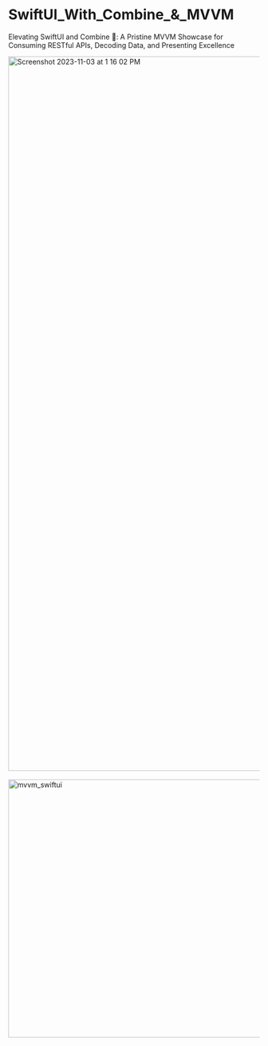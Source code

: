 # SwiftUI_With_Combine_&_MVVM
Elevating SwiftUI and Combine 🚀: A Pristine MVVM Showcase for Consuming RESTful APIs, Decoding Data, and Presenting Excellence

<img width="1434" alt="Screenshot 2023-11-03 at 1 16 02 PM" src="https://github.com/Ashish-Langhe/SwiftData_With_MVVM/assets/95478770/d25ca733-365a-4046-aff1-2ca68dc1cca6">
<br><br>

<img width="518" alt="mvvm_swiftui" src="https://github.com/Ashish-Langhe/SwiftUI_With_Combine_and_MVVM/assets/95478770/e6451019-4d29-46fa-9a3c-f1f5d8adeb2f">
